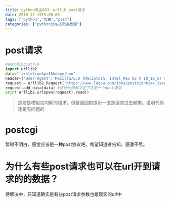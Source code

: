 ```yaml
---
title: python爬虫003：urllib post请求
date: 2018-12-15T9:00:00
tags: ["python","爬虫","post"]
categories: ["python分布式爬虫教程"]
---
```

# post请求

```python
#encoding:utf-8
import urllib2
data="first=true&p=1&kd=python"
header={'User-Agent':'Mozilla/5.0 (Macintosh; Intel Mac OS X 10_10_5) AppleWebKit/537.36 (KHTML, like Gecko) Chrome/70.0.3538.102 Safari/537.36'}
request = urllib2.Request("https://www.lagou.com/jobs/positionAjax.json",headers=header)
request.add_data(data) #这行代码就决定了这是一个post请求
print urllib2.urlopen(request).read()
```
> 这段是模拟拉勾网的请求，但是返回的提示一直是请求过去频繁。说明代码还是有问题的

# postcgi
暂时不明白，感觉应该是一种post协议吧。希望知道者告知，感激不尽。
# 为什么有些post请求也可以在url开到请求的的数据？
待解决中，只知道确实是有些post请求参数也是现实的url中